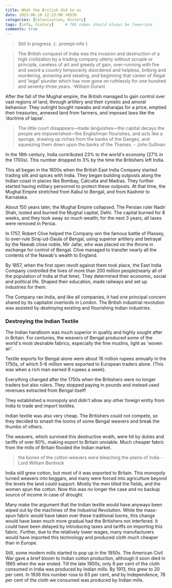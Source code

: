 ```yaml
---
title: What the British did to us 
date: 2023-06-10 22:23:00 +0530
categories: [Colonisation, History]
tags: [info, history]     # TAG names should always be lowercase
comments: true
---
```



> Still in progress.
{: .prompt-info }

>The British conquest of India was the invasion and destruction of a high civilization by a trading company utterly without scruple or principle, careless of art and greedy of gain, over-running
with fire and sword a country temporarily disordered and helpless, bribing and murdering, annexing and stealing,
and beginning that career of illegal and ‘legal’ plunder which has now gone on ruthlessly for one hundred
and seventy-three years. -William Durant


After the fall of the Mughal empire, the British managed to gain control over vast regions of land, through artillery and their cynistic and amoral behaviour. They outright bought nawabs and maharajas for a price, emptied their treasuries, annexed land from farmers, and imposed laws like the ‘doctrine of lapse’. 

>The little court disappears—trade languishes—the capital decays the people are impoverished—the Englishman flourishes, and acts like a sponge, drawing up riches from the banks of the Ganges, and squeezing them down upon the banks of the Thames. - John Sullivan

In the 18th century, India contributed 23% to the world's economy (27% in the 1700s). This number dropped to 3% by the time the Britishers left India.

This all began in the 1600s when the British East India Company started trading silk and spices with India. They began building outposts along the Indian coast in places like Bombay, Calcutta and Madras. They further started having military personnel to protect these outposts. At that time, the Mughal Empire stretched from Kabul to Bengal,
and from Kashmir to Karnataka.

About 150 years later, the Mughal Empire collapsed. The Persian ruler Nadir Shah, looted and burned the Mughal capital, Delhi. The capital burned for 8 weeks, and they took away so much wealth; for the next 3 years, all taxes were removed in Persia.

In 1757, Robert Clive helped the Company win the famous battle of Plassey, to over-rule Siraj-ud-Daula of Bengal, using superior artillery and betrayal by the Nawab close noble, Mir Jafar, who was placed on the throne in exchange for control of Bengal. Clive managed to transfer nearly all the contents of the Nawab's wealth to England.

By 1857, when the first open revolt against them took place, the East India Company controlled the lives of more than 200 million people(nearly all of the population of India at that time). They determined their economic, social and political life. Shaped their education, made railways and set up industries for them.

The Company ran India, and like all companies, it had one principal concern shared by its capitalist overlords in London. The British industrial revolution was assisted by destroying existing and flourishing Indian industries.

### Destroying the Indian Textile

The Indian handloom was much superior in quality and highly sought after in Britain. For centuries, the weavers of Bengal produced some of the world's most desirable fabrics, especially the fine muslins, light as 'woven air'.

Textile exports for Bengal alone were about 16 million rupees annually in the 1750s, of which 5-6 million were exported to European traders alone. (This was when a rich man earned 8 rupees a week).

Everything changed after the 1750s when the Britishers were no longer traders but also rulers. They stopped paying in pounds and instead used revenues extracted from Bengal itself!

They established a monopoly and didn't allow any other foreign entity from India to trade and import textiles.

Indian textile was also very cheap. The Britishers could not compete, so they decided to smash the looms of some Bengal weavers and break the thumbs of others.

The weavers, which survived this destructive wrath, were hit by duties and tariffs of over 80%, making export to Britain unviable. Much cheaper fabric from the mills of Britain flooded the Indian market.

> the bones of the cotton weavers were bleaching the plains of India -Lord William Bentinck

India still grew cotton, but most of it was exported to Britain. This monopoly turned weavers into beggars, and many were forced into agriculture beyond the levels the land could support. Mostly the men tilled the fields, and the women spun the cotton. Now this was no longer the case and no backup source of income in case of drought.

Many make the argument that the Indian textile would have anyways been wiped out by the machines of the Industrial Revolution. While the mass-spun fabric would have taken over these traditional looms, this change would have been much more gradual had the Britishers not interfered. It could have been delayed by introducing taxes and tariffs on importing this fabric. Further, due to the relatively lower wages, many manufacturers would have imported this technology and produced cloth much cheaper than in Europe.

Still, some modern mills started to pop up in the 1850s. The American Civil War gave a brief bloom to Indian cotton production, although it soon died in 1865 when the war ended. Till the late 1900s, only 8 per cent of the cloth consumed in India was produced by Indian mills. By 1913, this grew to 20 per cent. In 1936 this number rose to 63 per cent, and by Independence, 76 per cent of the cloth we consumed was produced by Indian mills.
